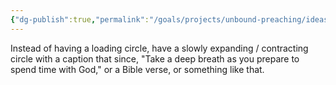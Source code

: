 ```yaml
---
{"dg-publish":true,"permalink":"/goals/projects/unbound-preaching/ideas/take-a-deep-breath-circle/","tags":["website"],"created":"Jul 18, 2018, 1:07 PM","updated":"Jul 18, 2018, 1:07 PM"}
---
```



Instead of having a loading circle, have a slowly expanding / contracting circle with a caption that since, "Take a deep breath as you prepare to spend time with God," or a Bible verse, or something like that.


